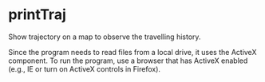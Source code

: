 # printTraj
Show trajectory on a map to observe the travelling history.

Since the program needs to read files from a local drive, it uses the ActiveX component. To run the program, use a browser that has ActiveX enabled (e.g., IE or turn on ActiveX controls in Firefox).
